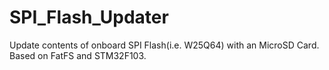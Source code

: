 # SPI_Flash_Updater
Update contents of onboard SPI Flash(i.e. W25Q64) with an MicroSD Card. Based on FatFS and STM32F103.
